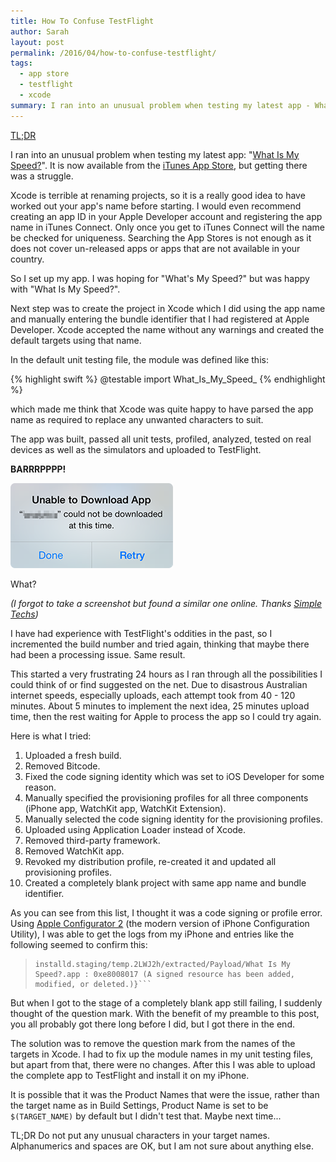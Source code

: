 ```yaml
---
title: How To Confuse TestFlight
author: Sarah
layout: post
permalink: /2016/04/how-to-confuse-testflight/
tags:
  - app store
  - testflight
  - xcode
summary: I ran into an unusual problem when testing my latest app - What Is My Speed. It is now available from the iTunes App Store, but getting there was a struggle.
---
```


[TL;DR][5]

I ran into an unusual problem when testing my latest app: "[What Is My Speed?][1]". It is now available from the [iTunes App Store][2], but getting there was a struggle.

Xcode is terrible at renaming projects, so it is a really good idea to have worked out your app's name before starting. I would even recommend creating an app ID in your Apple Developer account and registering the app name in iTunes Connect. Only once you get to iTunes Connect will the name be checked for uniqueness. Searching the App Stores is not enough as it does not cover un-released apps or apps that are not available in your country.

So I set up my app. I was hoping for "What's My Speed?" but was happy with "What Is My Speed?".

Next step was to create the project in Xcode which I did using the app name and manually entering the bundle identifier that I had registered at Apple Developer. Xcode accepted the name without any warnings and created the default targets using that name.

In the default unit testing file, the module was defined like this:

{% highlight swift %}
@testable import What_Is_My_Speed_
{% endhighlight %}

which made me think that Xcode was quite happy to have parsed the app name as required to replace any unwanted characters to suit.

The app was built, passed all unit tests, profiled, analyzed, tested on real devices as well as the simulators and uploaded to TestFlight.

**BARRRPPPP!** 

![This app cannot be installed][3]

What?

*(I forgot to take a screenshot but found a similar one online. Thanks [Simple Techs][6])*

I have had experience with TestFlight's oddities in the past, so I incremented the build number and tried again, thinking that maybe there had been a processing issue. Same result.

This started a very frustrating 24 hours as I ran through all the possibilities I could think of or find suggested on the net. Due to disastrous Australian internet speeds, especially uploads, each attempt took from 40 - 120 minutes. About 5 minutes to implement the next idea, 25 minutes upload time, then the rest waiting for Apple to process the app so I could try again.

Here is what I tried:

1. Uploaded a fresh build.
2. Removed Bitcode.
3. Fixed the code signing identity which was set to iOS Developer for some reason.
4. Manually specified the provisioning profiles for all three components (iPhone app, WatchKit app, WatchKit Extension).
5. Manually selected the code signing identity for the provisioning profiles.
6. Uploaded using Application Loader instead of Xcode.
7. Removed third-party framework.
8. Removed WatchKit app.
9. Revoked my distribution profile, re-created it and updated all provisioning profiles.
10. Created a completely blank project with same app name and bundle identifier.

As you can see from this list, I thought it was a code signing or profile error. Using [Apple Configurator 2][4] (the modern version of iPhone Configuration Utility), I was able to get the logs from my iPhone and entries like the following seemed to confirm this:

 > ```Error Domain=LaunchServicesError Code=0 "(null)" UserInfo={Error=ApplicationVerificationFailed, ErrorDetail=-402620393, ErrorDescription=Failed to verify code signature of /private/var/installd/Library/Caches/com.apple.mobile.
 > installd.staging/temp.2LWJ2h/extracted/Payload/What Is My Speed?.app : 0xe8008017 (A signed resource has been added, modified, or deleted.)}```

But when I got to the stage of a completely blank app still failing, I suddenly thought of the question mark. With the benefit of my preamble to this post, you all probably got there long before I did, but I got there in the end. 

The solution was to remove the question mark from the names of the targets in Xcode. I had to fix up the module names in my unit testing files, but apart from that, there were no changes. After this I was able to upload the complete app to TestFlight and install it on my iPhone.

It is possible that it was the Product Names that were the issue, rather than the target name as in Build Settings, Product Name is set to be `$(TARGET_NAME)` by default but I didn't test that. Maybe next time...

<a name="tldr">TL;DR</a> Do not put any unusual characters in your target names. Alphanumerics and spaces are OK, but I am not sure about anything else.

[1]: /what-is-my-speed/
[2]: https://itunes.apple.com/app/what-is-my-speed/id1091394524
[3]: /images/TestFlight_error.png
[4]: https://itunes.apple.com/app/apple-configurator-2/id1037126344
[5]: #tldr
[6]: https://www.simpletechs.net/apps/easy-fix-for-testflight-problem-after-restoring-from-backup/